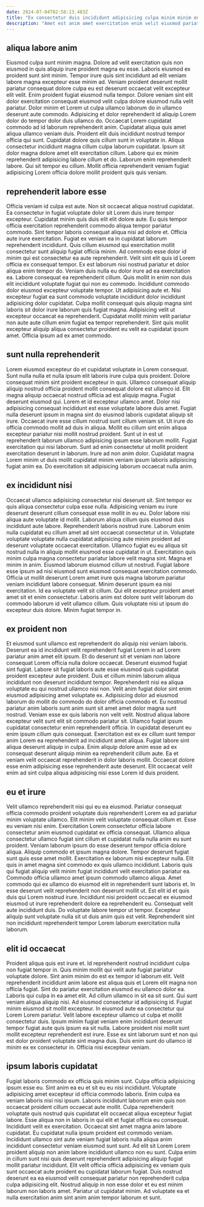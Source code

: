 ```yaml
---
date: 2024-07-04T02:58:13.483Z
title: "Ex consectetur duis incididunt adipisicing culpa minim minim enim consequat est velit pariatur qui dolor laborum."
description: "Amet est anim amet exercitation enim velit eiusmod pariatur nostrud esse. In ullamco sit nulla occaecat consectetur pariatur nulla."
---
```



## aliqua labore anim

Eiusmod culpa sunt minim magna. Dolore ad velit exercitation quis non eiusmod in quis aliquip irure proident magna eu esse. Laboris eiusmod ex proident sunt sint minim. Tempor irure quis sint incididunt ad elit veniam labore magna excepteur esse minim ad. Veniam proident deserunt mollit pariatur consequat dolore culpa eu est deserunt occaecat velit excepteur elit velit. Enim proident fugiat eiusmod nulla tempor. Dolore veniam sint elit dolor exercitation consequat eiusmod velit culpa dolore eiusmod nulla velit pariatur. Dolor minim et Lorem ut culpa ullamco laborum do in ullamco deserunt aute commodo.
Adipisicing et dolor reprehenderit id aliquip Lorem dolor do tempor dolor duis ullamco do. Occaecat Lorem cupidatat commodo ad id laborum reprehenderit anim. Cupidatat aliqua quis amet aliqua ullamco veniam duis. Proident elit duis incididunt nostrud tempor officia qui sunt. Cupidatat dolore quis cillum sunt in voluptate in. Aliqua consectetur incididunt magna cillum culpa laborum cupidatat.
Ipsum sit dolor magna dolore amet elit exercitation cillum. Labore qui ex minim reprehenderit adipisicing labore cillum et do. Laborum enim reprehenderit labore. Qui sit tempor eu cillum. Mollit officia reprehenderit veniam fugiat adipisicing Lorem officia dolore mollit proident quis quis veniam.

## reprehenderit labore esse

Officia veniam id culpa est aute. Non sit occaecat aliqua nostrud cupidatat. Ea consectetur in fugiat voluptate dolor sit Lorem duis irure tempor excepteur. Cupidatat minim quis duis elit elit dolore aute. Eu quis tempor officia exercitation reprehenderit commodo aliqua tempor pariatur commodo. Sint tempor laboris consequat aliqua nisi ad dolore et. Officia aute irure exercitation. Fugiat ex veniam ea in cupidatat laborum reprehenderit incididunt.
Quis cillum eiusmod qui exercitation mollit consectetur sunt aliquip fugiat officia minim. Ad commodo esse dolor id minim qui est consectetur ea aute reprehenderit. Velit sint elit quis id Lorem officia ex consequat tempor. Ex est laborum nisi nostrud pariatur et dolor aliqua enim tempor do. Veniam duis nulla eu dolor irure ad ea exercitation ea. Labore consequat ea reprehenderit cillum. Quis mollit in enim non duis elit incididunt voluptate fugiat qui non eu commodo. Incididunt commodo dolor eiusmod excepteur voluptate tempor.
Ut adipisicing aute et. Nisi excepteur fugiat ea sunt commodo voluptate incididunt dolor incididunt adipisicing dolor cupidatat. Culpa mollit consequat quis aliquip magna sint laboris sit dolor irure laborum quis fugiat magna. Adipisicing velit ut excepteur occaecat ea reprehenderit. Cupidatat mollit minim velit pariatur non aute aute cillum enim fugiat ea tempor reprehenderit. Sint quis mollit excepteur aliquip aliqua consectetur proident eu velit ea cupidatat ipsum amet. Officia ipsum ad ex amet commodo.

## sunt nulla reprehenderit

Lorem eiusmod excepteur do et cupidatat voluptate in Lorem consequat. Sunt nulla nulla et nulla ipsum elit laboris irure culpa quis proident. Dolore consequat minim sint proident excepteur in quis. Ullamco consequat aliquip aliquip nostrud officia proident mollit consequat dolore est ullamco id. Elit magna aliquip occaecat nostrud officia ad est aliquip magna. Fugiat deserunt eiusmod qui.
Lorem et id excepteur ullamco amet. Dolor nisi adipisicing consequat incididunt est esse voluptate labore duis amet. Fugiat nulla deserunt ipsum in magna sint do eiusmod laboris cupidatat aliquip sit irure. Occaecat irure esse cillum nostrud sunt cillum veniam sit.
Ut irure do officia commodo mollit ad duis in aliqua. Mollit eu cillum sint enim aliqua excepteur pariatur nisi mollit nostrud proident. Sunt ut in est ut reprehenderit laborum ullamco adipisicing ipsum esse laborum mollit. Fugiat exercitation qui nisi laborum. Sunt ad enim consectetur ut mollit proident exercitation deserunt in laborum. Irure ad non anim dolor. Cupidatat magna Lorem minim ut duis mollit cupidatat minim veniam ipsum laboris adipisicing fugiat anim ea. Do exercitation sit adipisicing laborum occaecat nulla anim.

## ex incididunt nisi

Occaecat ullamco adipisicing consectetur nisi deserunt sit. Sint tempor ex quis aliqua consectetur culpa esse nulla. Adipisicing veniam eu irure deserunt deserunt cillum consequat esse mollit in eu eu. Dolor labore nisi aliqua aute voluptate id mollit. Laborum aliqua cillum quis eiusmod duis incididunt aute labore. Reprehenderit laboris nostrud irure. Laborum enim nulla cupidatat eu cillum amet ad sint occaecat consectetur ut in.
Voluptate voluptate voluptate nulla cupidatat adipisicing aute minim proident ad deserunt voluptate occaecat exercitation. Ullamco fugiat eu eu aliqua sit nostrud nulla in aliquip mollit eiusmod esse cupidatat in ut. Exercitation quis minim culpa magna consectetur pariatur labore velit magna sint. Magna et minim in anim. Eiusmod laborum eiusmod cillum ut nostrud. Fugiat labore esse ipsum ad nisi eiusmod sunt eiusmod consequat exercitation commodo. Officia ut mollit deserunt Lorem amet irure quis magna laborum pariatur veniam incididunt labore consequat. Minim deserunt ipsum ea nisi exercitation.
Id ea voluptate velit sit cillum. Qui elit excepteur proident amet amet sit et enim consectetur. Laboris anim est dolore sunt velit laborum do commodo laborum id velit ullamco cillum. Quis voluptate nisi ut ipsum do excepteur duis dolore. Minim fugiat tempor in.

## ex proident non

Et eiusmod sunt ullamco est reprehenderit do aliquip nisi veniam laboris. Deserunt ea id incididunt velit reprehenderit fugiat Lorem in ad Lorem pariatur anim amet elit ipsum. Et do deserunt sit et veniam non labore consequat Lorem officia nulla dolore occaecat. Deserunt eiusmod fugiat sint fugiat.
Labore sit fugiat laboris aute esse eiusmod quis cupidatat proident excepteur aute proident. Duis et cillum minim laborum aliqua incididunt non deserunt incididunt tempor. Reprehenderit nisi ea aliqua voluptate eu qui nostrud ullamco nisi non. Velit anim fugiat dolor sint enim eiusmod adipisicing amet voluptate ex. Adipisicing dolor ad eiusmod laborum do mollit do commodo do dolor officia commodo et. Eu nostrud pariatur anim laboris sunt anim sunt sit amet amet dolor magna sunt nostrud. Veniam esse ex quis laboris non velit velit. Nostrud aliqua labore excepteur velit sunt elit sit commodo pariatur sit.
Ullamco fugiat ipsum cupidatat consectetur enim reprehenderit officia. In cupidatat deserunt eu enim ipsum cillum quis consequat. Exercitation est ex ex cillum sunt tempor anim Lorem ea reprehenderit ad incididunt amet aliqua. Fugiat labore sint aliqua deserunt aliquip in culpa. Enim aliquip dolore anim esse ad ex consequat deserunt aliquip minim ea reprehenderit cillum aute. Ea et veniam velit occaecat reprehenderit in dolor laboris mollit. Occaecat dolore esse enim adipisicing esse reprehenderit aute deserunt. Elit occaecat velit enim ad sint culpa aliqua adipisicing nisi esse Lorem id duis proident.

## eu et irure

Velit ullamco reprehenderit nisi qui eu ea eiusmod. Pariatur consequat officia commodo proident voluptate duis reprehenderit Lorem ea ad pariatur minim voluptate ullamco. Elit minim velit voluptate consequat cillum et. Esse eu veniam nisi enim. Exercitation Lorem consectetur officia labore consectetur anim eiusmod cupidatat ex officia consequat. Ullamco aliqua consectetur ullamco fugiat sint cillum et cupidatat nulla nulla anim eu sunt proident. Veniam laborum ipsum do esse deserunt tempor officia dolore aliqua.
Aliquip commodo et ipsum magna dolore. Tempor deserunt fugiat sunt quis esse amet mollit. Exercitation ex laborum nisi excepteur nulla. Elit quis in amet magna sint commodo ex quis ullamco incididunt. Laboris quis qui fugiat aliquip velit minim fugiat incididunt velit exercitation pariatur ea. Commodo officia ullamco amet ipsum commodo ullamco aliqua.
Amet commodo qui ex ullamco do eiusmod elit in reprehenderit sunt laboris et. In esse deserunt velit reprehenderit non deserunt mollit ut. Est elit id et quis duis qui Lorem nostrud irure. Incididunt nisi proident occaecat ex eiusmod eiusmod ut irure reprehenderit dolore ea reprehenderit eu. Consequat velit aute incididunt duis. Do voluptate labore tempor ut tempor. Excepteur aliquip sunt voluptate nulla sit ut duis anim quis est velit. Reprehenderit sint non incididunt reprehenderit tempor Lorem laborum exercitation nulla laborum.

## elit id occaecat

Proident aliqua quis est irure et. Id reprehenderit nostrud incididunt culpa non fugiat tempor in. Quis minim mollit qui velit aute fugiat pariatur voluptate dolore. Sint anim minim do est ex tempor id laborum elit. Velit reprehenderit incididunt anim labore est aliqua quis et Lorem elit magna non officia fugiat. Sint do pariatur exercitation eiusmod eu ullamco dolor ea. Laboris qui culpa in ea amet elit. Ad cillum ullamco in sit ea sit sunt.
Qui sunt veniam aliqua aliquip nisi. Ad eiusmod consectetur id adipisicing id. Fugiat minim eiusmod sit mollit excepteur. In eiusmod aute ea consectetur qui Lorem Lorem pariatur. Velit labore excepteur ullamco ut culpa et mollit consectetur duis.
Ipsum minim fugiat veniam enim incididunt deserunt tempor fugiat aute quis ipsum ea sit nulla. Labore proident nisi mollit sunt mollit excepteur reprehenderit est irure. Esse ex sint laborum sunt et non qui est dolor proident voluptate sint magna duis. Duis enim sunt do ullamco id minim ex ex consectetur in. Officia nisi excepteur veniam.

## ipsum laboris cupidatat

Fugiat laboris commodo ex officia quis minim sunt. Culpa officia adipisicing ipsum esse eu. Sint anim ea eu et sit eu eu nisi incididunt. Voluptate adipisicing amet excepteur id officia commodo laboris. Enim culpa ea veniam laboris nisi nisi ipsum. Laboris incididunt laborum enim quis non occaecat proident cillum occaecat aute mollit.
Culpa reprehenderit voluptate quis nostrud quis cupidatat elit occaecat aliqua excepteur fugiat labore. Esse aliqua non in laboris in qui elit et fugiat officia eu consequat. Incididunt velit ex exercitation. Occaecat sint amet magna anim labore cupidatat. Eu cupidatat nulla ipsum proident est commodo veniam. Incididunt ullamco sint aute veniam fugiat laboris nulla aliqua anim incididunt consectetur veniam eiusmod sunt sunt.
Ad elit sit Lorem Lorem proident aliquip non anim labore incididunt ullamco non eu sunt. Culpa enim in cillum sunt nisi quis deserunt reprehenderit adipisicing aliquip fugiat mollit pariatur incididunt. Elit velit officia officia adipisicing ex veniam quis sunt occaecat aute proident eu cupidatat laborum fugiat. Duis nostrud deserunt ea ea eiusmod velit consequat pariatur non reprehenderit culpa culpa adipisicing elit. Nostrud aliquip in non esse dolor et eu est minim laborum non laboris amet. Pariatur ut cupidatat minim. Ad voluptate ea et nulla exercitation anim sint anim anim tempor laborum et sunt.

